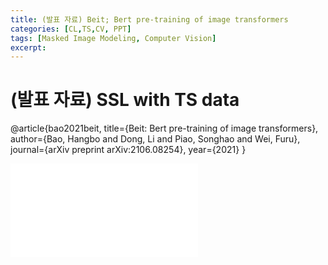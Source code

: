 ```yaml
---
title: (발표 자료) Beit; Bert pre-training of image transformers
categories: [CL,TS,CV, PPT]
tags: [Masked Image Modeling, Computer Vision]
excerpt: 
---
```


<script src="https://cdn.mathjax.org/mathjax/latest/MathJax.js?config=TeX-AMS-MML_HTMLorMML" type="text/javascript"></script>
# (발표 자료) SSL with TS data

@article{bao2021beit,
  title={Beit: Bert pre-training of image transformers},
  author={Bao, Hangbo and Dong, Li and Piao, Songhao and Wei, Furu},
  journal={arXiv preprint arXiv:2106.08254},
  year={2021}
}

<embed src="/assets/pdf/beit.pdf" type="application/pdf" />